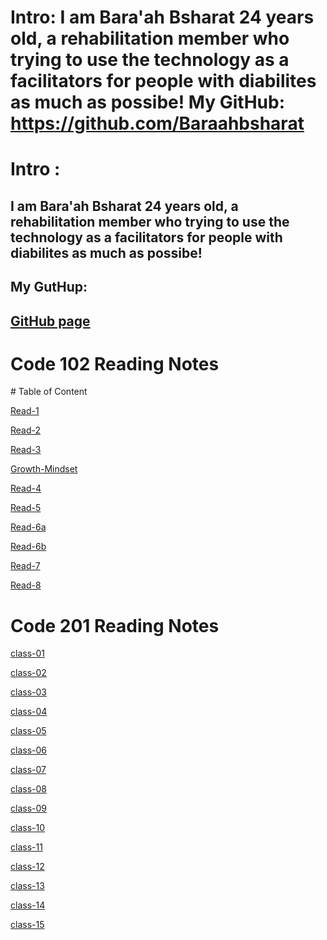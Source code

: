 
 
 Intro: I am Bara'ah Bsharat 24 years old, a rehabilitation member who trying to use the technology as a facilitators for people with diabilites as much as possibe!
My GitHub: https://github.com/Baraahbsharat
=======

# Intro : 
## I am Bara'ah Bsharat 24 years old, a rehabilitation member who trying to use the technology as a facilitators for people with diabilites as much as possibe!
## My GutHup: 
##  [GitHub page](https://github.com/Baraahbsharat)
<h1> Code 102 Reading Notes </h1>
# Table of Content 


[Read-1](https://baraahbsharat.github.io/reading-notes/Read1)

[Read-2](https://baraahbsharat.github.io/reading-notes/Read2)

[Read-3](https://baraahbsharat.github.io/reading-notes/Read3)

[Growth-Mindset](https://baraahbsharat.github.io/reading-notes/Extra)

[Read-4](https://baraahbsharat.github.io/reading-notes/Read4.md)

[Read-5](https://baraahbsharat.github.io/reading-notes/Read5)

[Read-6a](https://baraahbsharat.github.io/reading-notes/Read6a)

[Read-6b](https://baraahbsharat.github.io/reading-notes/Read6b)

[Read-7](https://baraahbsharat.github.io/reading-notes/Read7)

[Read-8](https://baraahbsharat.github.io/reading-notes/Read8.md)

<h1> Code 201 Reading Notes </h1>

[class-01](https://baraahbsharat.github.io/reading-notes/class-01)

[class-02](link)

[class-03](link)

[class-04](link)

[class-05](link)

[class-06](link)

[class-07](link)

[class-08](link)

[class-09](link)

[class-10](link)

[class-11](link)

[class-12](link)

[class-13](link)

[class-14](link)

[class-15](link)
